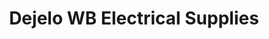 ---
title: "Dejelo WB Electrical Supplies"
url: /lucban/dejelo-wb-electrical-supplies/
shop: trade
---